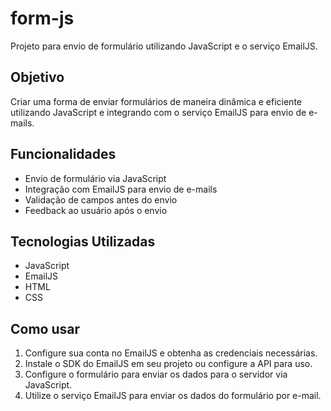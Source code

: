 # form-js
Projeto para envio de formulário utilizando JavaScript e o serviço EmailJS.

## Objetivo
Criar uma forma de enviar formulários de maneira dinâmica e eficiente utilizando JavaScript e integrando com o serviço EmailJS para envio de e-mails.

## Funcionalidades
- Envio de formulário via JavaScript
- Integração com EmailJS para envio de e-mails
- Validação de campos antes do envio
- Feedback ao usuário após o envio

## Tecnologias Utilizadas
- JavaScript
- EmailJS
- HTML
- CSS

## Como usar
1. Configure sua conta no EmailJS e obtenha as credenciais necessárias.
2. Instale o SDK do EmailJS em seu projeto ou configure a API para uso.
3. Configure o formulário para enviar os dados para o servidor via JavaScript.
4. Utilize o serviço EmailJS para enviar os dados do formulário por e-mail.

